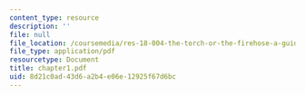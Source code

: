 ```yaml
---
content_type: resource
description: ''
file: null
file_location: /coursemedia/res-18-004-the-torch-or-the-firehose-a-guide-to-section-teaching-spring-2009/8d21c0ad43d6a2b4e06e12925f67d6bc_chapter1.pdf
file_type: application/pdf
resourcetype: Document
title: chapter1.pdf
uid: 8d21c0ad-43d6-a2b4-e06e-12925f67d6bc
---
```

